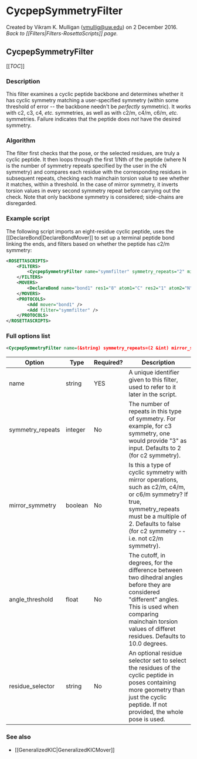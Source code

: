 # CycpepSymmetryFilter
Created by Vikram K. Mulligan (vmullig@uw.edu) on 2 December 2016.<br/>
*Back to [[Filters|Filters-RosettaScripts]] page.*

## CycpepSymmetryFilter

[[_TOC_]]

### Description

This filter examines a cyclic peptide backbone and determines whether it has cyclic symmetry matching a user-specified symmetry (within some threshold of error -- the backbone needn't be _perfectly_ symmetric).  It works with c2, c3, c4, _etc._ symmetries, as well as with c2/m, c4/m, c6/m, _etc._ symmetries.  Failure indicates that the peptide does _not_ have the desired symmetry.

### Algorithm

The filter first checks that the pose, or the selected residues, are truly a cyclic peptide.  It then loops through the first 1/Nth of the peptide (where N is the number of symmetry repeats specified by the user in the cN symmetry) and compares each residue with the corresponding residues in subsequent repeats, checking each mainchain torsion value to see whether it matches, within a threshold.  In the case of mirror symmetry, it inverts torsion values in every second symmetry repeat before carrying out the check.  Note that only backbone symmetry is considered; side-chains are disregarded.

### Example script

The following script imports an eight-residue cyclic peptide, uses the [[DeclareBond|DeclareBondMover]] to set up a terminal peptide bond linking the ends, and filters based on whether the peptide has c2/m symmetry:

```xml
<ROSETTASCRIPTS>
	<FILTERS>
		<CycpepSymmetryFilter name="symmfilter" symmetry_repeats="2" mirror_symmetry="true" />
	</FILTERS>
	<MOVERS>
		<DeclareBond name="bond1" res1="8" atom1="C" res2="1" atom2="N" />
	</MOVERS>
	<PROTOCOLS>
		<Add mover="bond1" />
		<Add filter="symmfilter" />
	</PROTOCOLS>
</ROSETTASCRIPTS>
```

### Full options list

```xml
<CycpepSymmetryFilter name=(&string) symmetry_repeats=(2 &int) mirror_symmetry=(false &bool) angle_threshold=(10.0 &float) residue_selector=(&string) />
```

|Option|Type|Required?|Description|
|---|---|---|---|
|name|string|YES|A unique identifier given to this filter, used to refer to it later in the script.|
|symmetry_repeats|integer|No|The number of repeats in this type of symmetry.  For example, for c3 symmetry, one would provide "3" as input.  Defaults to 2 (for c2 symmetry).|
|mirror_symmetry|boolean|No|Is this a type of cyclic symmetry with mirror operations, such as c2/m, c4/m, or c6/m symmetry?  If true, symmetry_repeats must be a multiple of 2.  Defaults to false (for c2 symmetry -- i.e. not c2/m symmetry).|
|angle_threshold|float|No|The cutoff, in degrees, for the difference between two dihedral angles before they are considered \"different\" angles.  This is used when comparing mainchain torsion values of differet residues.  Defaults to 10.0 degrees.|
|residue_selector|string|No|An optional residue selector set to select the residues of the cyclic peptide in poses containing more geometry than just the cyclic peptide.  If not provided, the whole pose is used.|

### See also
- [[GeneralizedKIC|GeneralizedKICMover]]